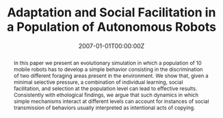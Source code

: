 ---
abstract: In this paper we present an evolutionary simulation in which a population of 10 mobile robots has to develop a simple behavior consisting in the discrimination of two different foraging areas present in the environment. We show that, given a minimal selective pressure, a combination of individual learning, social facilitation, and selection at the population level can lead to effective results. Consistently with ethological findings, we argue that such dynamics in which simple mechanisms interact at different levels can account for instances of social transmission of behaviors usually interpreted as intentional acts of copying.
authors:
- Davide Marocco
- admin
date: "2007-01-01T00:00:00Z"
doi: ""
featured: false
image:
  caption: ""
  focal_point: ""
  preview_only: false
links:
- name: Link
  url: https://www.lucs.lu.se/LUCS/135/Marocco.pdf
# - name: OSF repository
#  url: http://osf.io/fjkze/


publication: Marocco D., Acerbi A. (2007), Adaptation and Social Facilitation in a Population of Autonomous Robots, in Berthouze, L. et al. (Eds.), *Proceedings of the 7th International Conference on Epigenetic Robotics*, Lund, LUCS, pp. 85 – 91 
publication_short: In Berthouze, L. et al. (Eds.), *Proceedings of the 7th International Conference on Epigenetic Robotics*, Lund, LUCS, pp. 85 – 91 
publication_types: ['paper-conference']
publishDate: "2007-01-01T00:00:00Z"
slides: ""
summary: ""

title: "Adaptation and Social Facilitation in a Population of Autonomous Robots"
url_code: ""
url_dataset: ""
url_pdf: files/CP_2007_adaptation.pdf
url_poster: ""
url_project: ""
url_slides: ""
url_source: ""
url_video: ""
---